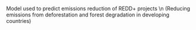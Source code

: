 Model used to predict emissions reduction of REDD+ projects \n (Reducing emissions from deforestation and forest degradation in developing countries)
